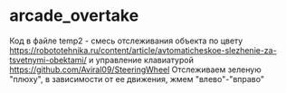 # arcade_overtake
Код в файле temp2 - смесь отслеживания объекта по цвету https://robototehnika.ru/content/article/avtomaticheskoe-slezhenie-za-tsvetnymi-obektami/ и управление клавиатурой https://github.com/Aviral09/SteeringWheel
Отслеживаем зеленую "плюху", в зависимости от ее движения, жмем "влево"-"вправо"
